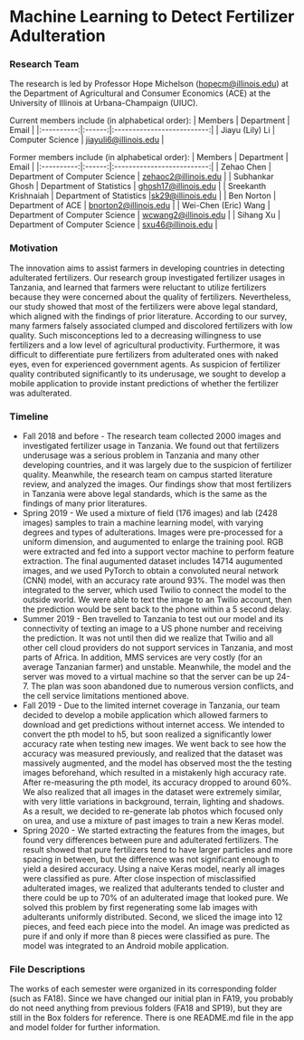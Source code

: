 # Machine Learning to Detect Fertilizer Adulteration 

### Research Team 
The research is led by Professor Hope Michelson ([hopecm@illinois.edu](hopecm@illinois.edu)) at the Department of Agricultural and Consumer Economics (ACE) at the University of Illinois at Urbana-Champaign (UIUC). 

Current members include (in alphabetical order): 
| Members | Department | Email  | 
|:----------:|:------:|:--------------------------:| 
| Jiayu (Lily) Li | Computer Science | [jiayuli6@illinois.edu](jiayuli6@illinois.edu)  | 

Former members include (in alphabetical order): 
| Members | Department | Email  | 
|:----------:|:------:|:--------------------------:| 
| Zehao Chen | Department of Computer Science | zehaoc2@illinois.edu | 
| Subhankar Ghosh | Department of Statistics | [ghosh17@illinois.edu](ghosh17@illinois.edu) |
| Sreekanth Krishnaiah | Department of Statistics |[sk29@illinois.edu](sk29@illinois.edu) | 
| Ben Norton | Department of ACE | [bnorton2@illinois.edu](bnorton2@illinois.edu) | 
| Wei-Chen (Eric) Wang | Department of Computer Science | [wcwang2@illinois.edu](wcwang2@illinois.edu) | 
| Sihang Xu | Department of Computer Science | [sxu46@illinois.edu](sxu46@illinois.edu) | 

### Motivation 

The innovation aims to assist farmers in developing countries in detecting adulterated fertilizers. Our research group investigated fertilizer usages in Tanzania, and learned that farmers were reluctant to utilize fertilizers because they were concerned about the quality of fertilizers. Nevertheless, our study showed that most of the fertilizers were above legal standard, which aligned with the findings of prior literature. According to our survey, many farmers falsely associated clumped and discolored fertilizers with low quality. Such misconceptions led to a decreasing willingness to use fertilizers and a low level of agricultural productivity. Furthermore, it was difficult to differentiate pure fertilizers from adulterated ones with naked eyes, even for experienced government agents. As suspicion of fertilizer quality contributed significantly to its underusage, we sought to develop a mobile application to provide instant predictions of whether the fertilizer was adulterated. 

### Timeline 

- Fall 2018 and before - The research team collected 2000 images and investigated fertilizer usage in Tanzania. We found out that fertilizers underusage was a serious problem in Tanzania and many other developing countries, and it was largely due to the suspicion of fertilizer quality. Meanwhile, the research team on campus started literature review, and analyzed the images. Our findings show that most fertilizers in Tanzania were above legal standards, which is the same as the findings of many prior literatures. 
- Spring 2019 - We used a mixture of field (176 images) and lab (2428 images) samples to train a machine learning model, with varying degrees and types of adulterations. Images were pre-processed for a uniform dimension, and augumented to enlarge the training pool. RGB were extracted and fed into a support vector machine to perform feature extraction. The final augumented dataset includes 14714 augumented images, and we used PyTorch to obtain a convoluted neural network (CNN) model, with an accuracy rate around 93%. The model was then integrated to the server, which used Twilio to connect the model to the outside world. We were able to text the image to an Twilio account, then the prediction would be sent back to the phone within a 5 second delay. 
- Summer 2019 - Ben travelled to Tanzania to test out our model and its connectivity of texting an image to a US phone number and receiving the prediction. It was not until then did we realize that Twilio and all other cell cloud providers do not support services in Tanzania, and most parts of Africa. In addition, MMS services are very costly (for an average Tanzanian farmer) and unstable. Meanwhile, the model and the server was moved to a virtual machine so that the server can be up 24-7. The plan was soon abandoned due to numerous version conflicts, and the cell service limitations mentioned above. 
- Fall 2019 - Due to the limited internet coverage in Tanzania, our team decided to develop a mobile application which allowed farmers to download and get predictions without internet access. We intended to convert the pth model to h5, but soon realized a significantly lower accuracy rate when testing new images. We went back to see how the accuracy was measured previously, and realized that the dataset was massively augmented, and the model has observed most the the testing images beforehand, which resulted in a mistakenly high accuracy rate. After re-measuring the pth model, its accuracy dropped to around 60%. We also realized that all images in the dataset were extremely similar, with very little variations in background, terrain, lighting and shadows. As a result, we decided to re-generate lab photos which focused only on urea, and use a mixture of past images to train a new Keras model. 
- Spring 2020 - We started extracting the features from the images, but found very differences between pure and adulterated fertilizers. The result showed that pure fertilizers tend to have larger particles and more spacing in between, but the difference was not significant enough to yield a desired accuracy. Using a naive Keras model, nearly all images were classified as pure. After close inspection of misclassified adulterated images, we realized that adulterants tended to cluster and there could be up to 70% of an adulterated image that looked pure. We solved this problem by first regenerating some lab images with adulterants uniformly distributed. Second, we sliced the image into 12 pieces, and feed each piece into the model. An image was predicted as pure if and only if more than 8 pieces were classified as pure. The model was integrated to an Android mobile application. 

### File Descriptions 
The works of each semester were organized in its corresponding folder (such as FA18). Since we have changed our initial plan in FA19, you probably do not need anything from previous folders (FA18 and SP19), but they are still in the Box folders for reference. There is one README.md file in the app and model folder for further information. 